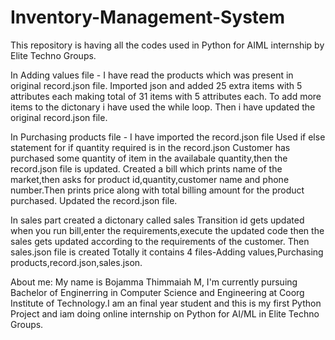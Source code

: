 # Inventory-Management-System
This repository is having all the codes used in Python for AIML internship by Elite Techno Groups.

In Adding values file - I have read the products which was present in original record.json file.
Imported json and added 25 extra items with 5 attributes each making total of 31 items with 5 attributes each.
To add more items to the dictonary i have used the while loop.
Then i have updated the original record.json file.

In Purchasing products file - I have imported the record.json file
Used if else statement for if quantity required is in the record.json
Customer has purchased some quantity  of item in the availabale quantity,then the record.json file is updated.
Created a bill which prints name of the market,then asks for product id,quantity,customer name and phone number.Then prints price along with total billing amount for the product purchased.
Updated the record.json file.

In sales part created a dictonary called sales
Transition id gets updated when you run bill,enter the requirements,execute the updated code then the sales gets updated according to the requirements of the customer.
Then sales.json file is created
Totally it contains 4 files-Adding values,Purchasing products,record.json,sales.json.

About me:
My name is Bojamma Thimmaiah M, I'm currently pursuing Bachelor of Enginerring in Computer Science and Engineering at Coorg Institute of Technology.I am an final year student and this is my first Python Project and iam doing online internship on Python for AI/ML in Elite Techno Groups.
